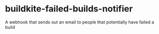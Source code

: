# buildkite-failed-builds-notifier
A webhook that sends out an email to people that potentially have failed a build
